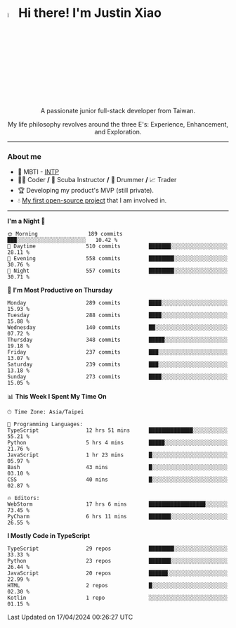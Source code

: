 # <img src="https://media.giphy.com/media/hvRJCLFzcasrR4ia7z/giphy.gif" width="5%">Hi there! I'm Justin Xiao
<p align="center">A passionate junior full-stack developer from Taiwan.  </p>
<p align="center">My life philosophy revolves around the three E's: Experience, Enhancement, and Exploration.</p>

---
### About me
- 👀 MBTI - [INTP](https://www.16personalities.com/intp-personality)
- 👨‍💻 Coder **/** 🤿 Scuba Instructor **/** 🥁 Drummer **/** 📈 Trader
- 🏆 Developing my product's MVP (still private).
- 💧 [My first open-source project](https://github.com/Game-as-a-Service/Game-Lobby-Web) that I am involved in.

---
<!--START_SECTION:waka-->
**I'm a Night 🦉** 

```text
🌞 Morning                189 commits         ███░░░░░░░░░░░░░░░░░░░░░░   10.42 % 
🌆 Daytime                510 commits         ███████░░░░░░░░░░░░░░░░░░   28.11 % 
🌃 Evening                558 commits         ████████░░░░░░░░░░░░░░░░░   30.76 % 
🌙 Night                  557 commits         ████████░░░░░░░░░░░░░░░░░   30.71 % 
```
📅 **I'm Most Productive on Thursday** 

```text
Monday                   289 commits         ████░░░░░░░░░░░░░░░░░░░░░   15.93 % 
Tuesday                  288 commits         ████░░░░░░░░░░░░░░░░░░░░░   15.88 % 
Wednesday                140 commits         ██░░░░░░░░░░░░░░░░░░░░░░░   07.72 % 
Thursday                 348 commits         █████░░░░░░░░░░░░░░░░░░░░   19.18 % 
Friday                   237 commits         ███░░░░░░░░░░░░░░░░░░░░░░   13.07 % 
Saturday                 239 commits         ███░░░░░░░░░░░░░░░░░░░░░░   13.18 % 
Sunday                   273 commits         ████░░░░░░░░░░░░░░░░░░░░░   15.05 % 
```


📊 **This Week I Spent My Time On** 

```text
🕑︎ Time Zone: Asia/Taipei

💬 Programming Languages: 
TypeScript               12 hrs 51 mins      ██████████████░░░░░░░░░░░   55.21 % 
Python                   5 hrs 4 mins        █████░░░░░░░░░░░░░░░░░░░░   21.76 % 
JavaScript               1 hr 23 mins        █░░░░░░░░░░░░░░░░░░░░░░░░   05.97 % 
Bash                     43 mins             █░░░░░░░░░░░░░░░░░░░░░░░░   03.10 % 
CSS                      40 mins             █░░░░░░░░░░░░░░░░░░░░░░░░   02.87 % 

🔥 Editors: 
WebStorm                 17 hrs 6 mins       ██████████████████░░░░░░░   73.45 % 
PyCharm                  6 hrs 11 mins       ███████░░░░░░░░░░░░░░░░░░   26.55 % 
```

**I Mostly Code in TypeScript** 

```text
TypeScript               29 repos            ████████░░░░░░░░░░░░░░░░░   33.33 % 
Python                   23 repos            ███████░░░░░░░░░░░░░░░░░░   26.44 % 
JavaScript               20 repos            ██████░░░░░░░░░░░░░░░░░░░   22.99 % 
HTML                     2 repos             █░░░░░░░░░░░░░░░░░░░░░░░░   02.30 % 
Kotlin                   1 repo              ░░░░░░░░░░░░░░░░░░░░░░░░░   01.15 % 
```




 Last Updated on 17/04/2024 00:26:27 UTC
<!--END_SECTION:waka-->
